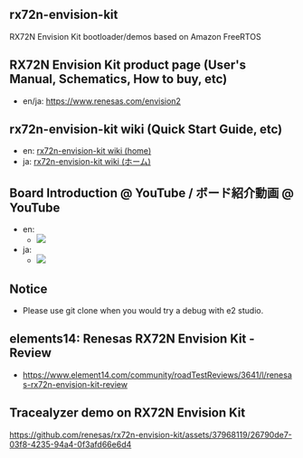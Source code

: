 ## rx72n-envision-kit
RX72N Envision Kit bootloader/demos based on Amazon FreeRTOS

## RX72N Envision Kit product page (User's Manual, Schematics, How to buy, etc)
* en/ja: https://www.renesas.com/envision2

## rx72n-envision-kit wiki (Quick Start Guide, etc)
* en: [rx72n-envision-kit wiki (home)](https://github.com/renesas/rx72n-envision-kit/wiki)
* ja: [rx72n-envision-kit wiki (ホーム)](https://github.com/renesas/rx72n-envision-kit/wiki/%E3%83%9B%E3%83%BC%E3%83%A0)

## Board Introduction @ YouTube / ボード紹介動画 @ YouTube
* en:
    * [![](https://img.youtube.com/vi/tsOEiG4gNNE/0.jpg)](https://www.youtube.com/watch?v=tsOEiG4gNNE)
* ja:
    * [![](https://img.youtube.com/vi/ZC1WexzCJEo/0.jpg)](https://www.youtube.com/watch?v=ZC1WexzCJEo)

## Notice
* Please use git clone when you would try a debug with e2 studio.

## elements14: Renesas RX72N Envision Kit - Review
* https://www.element14.com/community/roadTestReviews/3641/l/renesas-rx72n-envision-kit-review

## Tracealyzer demo on RX72N Envision Kit
https://github.com/renesas/rx72n-envision-kit/assets/37968119/26790de7-03f8-4235-94a4-0f3afd66e6d4


